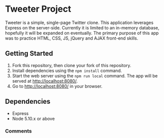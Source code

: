 # Tweeter Project

Tweeter is a simple, single-page Twitter clone. This application leverages Express on the server-side. Currently it is limited to an in-memory database, hopefully it will be expanded on eventually. The primary purpose of this app was to practice HTML, CSS, JS, jQuery and AJAX front-end skills.

## Getting Started

1. Fork this repository, then clone your fork of this repository.
2. Install dependencies using the `npm install` command.
3. Start the web server using the `npm run local` command. The app will be served at <http://localhost:8080/>.
4. Go to <http://localhost:8080/> in your browser.

## Dependencies

- Express
- Node 5.10.x or above

### Comments

